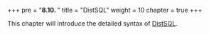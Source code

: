 +++
pre = "<b>8.10. </b>"
title = "DistSQL"
weight = 10
chapter = true
+++

This chapter will introduce the detailed syntax of [DistSQL](/en/concepts/distsql/).
